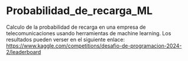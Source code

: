 # Probabilidad_de_recarga_ML
Calculo de la probabilidad de recarga en una empresa de telecomunicaciones usando herramientas de machine learning.
Los resultados pueden verser en el siguiente enlace:
https://www.kaggle.com/competitions/desafio-de-programacion-2024-2/leaderboard
